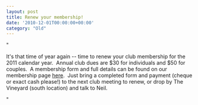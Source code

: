```yaml
---
layout: post
title: Renew your membership!
date: '2010-12-01T00:00:00+00:00'
category: "Old"
---
```

"<p>It's that time of year again -- time to renew your club membership for the 2011 calendar year.&#160; Annual club dues are $30 for individuals and $50 for couples.&#160; A membership form and full details can be found on our membership page <a target="_self" href="http://www.yeastwranglers.ca/About/Membership/tabid/287/Default.aspx">here</a>.&#160; Just bring a completed form and payment (cheque or exact cash please!) to the next club meeting to renew&#44; or drop by The Vineyard (south location) and talk to Neil.</p>"
